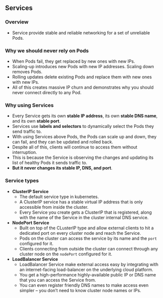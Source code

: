 ## Services

### Overview
- Service provide stable and reliable networking for a set of unreliable Pods.

### Why we should never rely on Pods
- When Pods fail, they get replaced by new ones with new IPs.
- Scaling-up introduces new Pods with new IP addresses. Scaling down removes Pods.
- Rolling updates delete existing Pods and replace them with new ones with new IPs.
- All of this creates massive IP churn and demonstrates why you should never connect directly to any Pod.

### Why using Services
- Every Service gets its own **stable IP address**, its own **stable DNS name**, and its own **stable port**.
- Services use **labels and selectors** to dynamically select the Pods they send traffic to.
- With using Services above Pods, the Pods can scale up and down, they can fail, and they can be updated and rolled back.
- Despite all of this, clients will continue to access them without interruption.
- This is because the Service is observing the changes and updating its list of healthy Pods it sends traffic to.
- **But it never changes its stable IP, DNS, and port**.

### Service types
- **ClusterIP Service**
  - The default service type in kubernetes.
  - A ClusterIP service has a stable virtual IP address that is only accessible from inside the cluster.
  - Every Service you create gets a ClusterIP that is registered, along with the name of the Service in the cluster internal DNS service.
- **NodePort Service**
  - Built on top of the CLusterIP type and allow external clients to hit a dedicated port on every cluster node and reach the Service.
  - Pods on the cluster can access the service by its name and the `port` configured for it.
  - Clients connecting from outside the cluster can connect through any cluster node on the `nodePort` configured for it.
- **LoadBalancer Service**
  - LoadBalancer Service make external access easy by integrating with an internet-facing load-balancer on the underlying cloud platform.
  - You get a high-performance highly-available public IP or DNS name that you can access the Service from.
  - You can even register friendly DNS names to make access even simpler – you don’t need to know cluster node names or IPs.